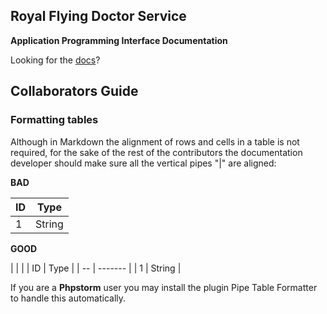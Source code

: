 Royal Flying Doctor Service
------------
**Application Programming Interface Documentation**

Looking for the [docs](https://juanvillegas.github.io/rfds-docs/)?

## Collaborators Guide

### Formatting tables

Although in Markdown the alignment of rows and cells in a table is not required, for the sake of the 
rest of the contributors the documentation developer should make sure all the vertical pipes "|" are aligned:
 
 **BAD**
 
 ID | Type
 --|--|
 1|String
 
 **GOOD**
 
|    |         |
| ID | Type    |
| -- | ------- |
| 1  | String  |

If you are a **Phpstorm** user you may install the plugin Pipe Table Formatter to handle this automatically.
